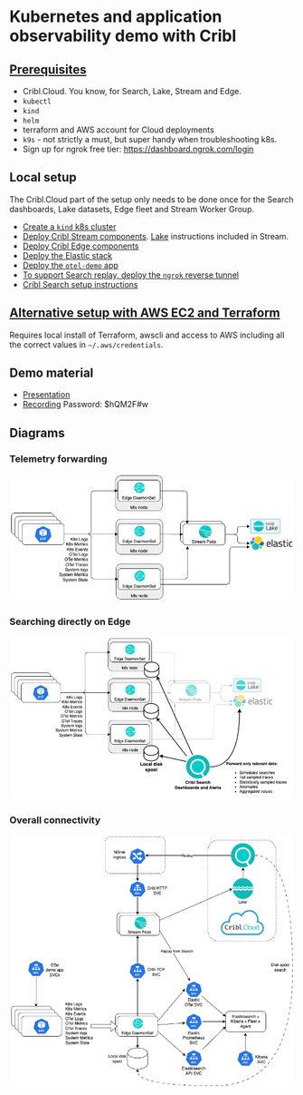 # Kubernetes and application observability demo with Cribl

## [Prerequisites](./PREREQUISITES.md)
* Cribl.Cloud. You know, for Search, Lake, Stream and Edge.
* `kubectl`
* `kind`
* `helm`
* terraform and AWS account for Cloud deployments
* `k9s` - not strictly a must, but super handy when troubleshooting k8s.
* Sign up for ngrok free tier: https://dashboard.ngrok.com/login

## Local setup
The Cribl.Cloud part of the setup only needs to be done once for the Search dashboards, Lake datasets, Edge fleet and Stream Worker Group.
* [Create a `kind` k8s cluster](./kind/SETUP_KIND.md)
* [Deploy Cribl Stream components](./cribl/stream/STREAM_SETUP.md). [Lake](./cribl/lake/LAKE_SETUP.md) instructions included in Stream.
* [Deploy Cribl Edge components](./cribl/edge/EDGE_SETUP.md)
* [Deploy the Elastic stack](./elastic/ELASTIC_SETUP.md)
* [Deploy the `otel-demo` app](./otel-demo/APP_SETUP.md)
* [To support Search replay, deploy the `ngrok` reverse tunnel](./ngrok/NGROK_SETUP.md)
* [Cribl Search setup instructions](./cribl/search/SEARCH_SETUP.md)

## [Alternative setup with AWS EC2 and Terraform](./terraform/SETUP_TERRAFORM.md) 
Requires local install of Terraform, awscli and access to AWS including all the correct values in `~/.aws/credentials`.

## Demo material
* [Presentation](https://docs.google.com/presentation/d/1YpUe1XLNAUBW9JwJXoqTwcCjkkNiwUHTxUXfimFOnck/edit#slide=id.g2e67515ea38_0_847)
* [Recording](https://cribl.zoom.us/rec/share/kUJe_50eWgm4dk1RA48DpbCmC4gv9oxfLui6ZyqD-3PLgppc3flHzOYoOdyXdqkh.ZRROFJhnwAhwUccZ) Password: $hQM2F#w

## Diagrams
### Telemetry forwarding
![diagram](./images/resulting-forwarding.png)

### Searching directly on Edge
![diagram](./images/search-in-spool.png)

### Overall connectivity
![diagram](images/k8s-o11y-demo.png)
